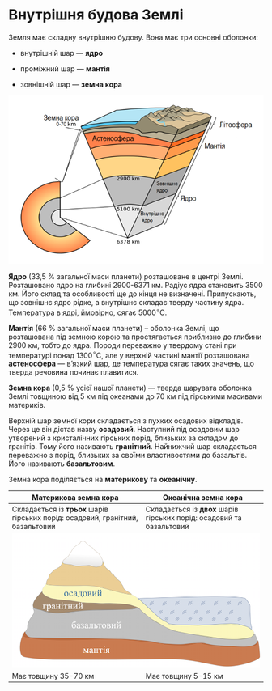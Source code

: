 Внутрiшня будова Землi
======================

Земля має складну внутрішню будову. Вона має три основні оболонки:

-   внутрішній шар — **ядро**

-   проміжний шар — **мантія**

-   зовнішній шар — **земна кора**

![image](1.png)

**Ядро** (33,5 % загальної маси планети) розташоване в центрі Землі.
Розташовано ядро на глибині 2900-6371 км. Радіус ядра становить 3500 км.
Його склад та особливості ще до кінця не визначені. Припускають, що
зовнішнє ядро рідке, а внутрішнє складає тверду частину ядра.
Температура в ядрі, ймовірно, сягає 5000$^{\circ}$С.

**Мантія** (66 % загальної маси планети) – оболонка Землі, що
розташована під земною корою та простягається приблизно до глибини 2900
км, тобто до ядра. Породи переважно у твердому стані при температурі
понад 1300$^{\circ}$С, але у верхній частині мантії розташована
**астеносфера** — в’язкий шар, де температура сягає таких значень, що
тверда речовина починає плавитися.

**Земна кора** (0,5 % усієї нашої планети) — тверда шарувата оболонка
Землі товщиною від 5 км під океанами до 70 км під гірськими масивами
материків.

Верхній шар земної кори складається з пухких осадових відкладів. Через
це він дістав назву **осадовий**. Наступний під осадовим шар утворений з
кристалічних гірських порід, близьких за складом до гранітів. Тому його
називають **гранітний**. Найнижчий шар складається переважно з порід,
близьких за своїми властивостями до базальтів. Його називають
**базальтовим**.

Земна кора поділяється на **материкову** та **океанічну**.

<table>
<thead>
<tr>
<th>Материкова земна кора</th>
<th>Океанiчна земна кора</th>
</tr>
</thead>
<tbody>
<tr>
<td>Складається із <b>трьох</b> шарів гірських порід: осадовий, гранітний, базальтовий</td>
<td>Складається із <b>двох</b> шарів гірських порід: осадовий та базальтовий</td>
</tr>
<td colspan="2">
<img src="pic2.png" />
</td>
</tr>
<tr>
<td>Має товщину 35-70 км</td>
<td>Має товщину 5-15 км</td>
</tr>
</tbody>
</table>